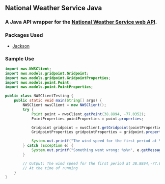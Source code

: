 ## National Weather Service Java

### A Java API wrapper for the [National Weather Service web API](https://www.weather.gov/documentation/services-web-api).

### Packages Used
- [Jackson](https://github.com/FasterXML/jackson)

### Sample Use
```java
import nws.NWSClient;
import nws.models.gridpoint.Gridpoint;
import nws.models.gridpoint.GridpointProperties;
import nws.models.point.Point;
import nws.models.point.PointProperties;

public class NWSClientTesting {
    public static void main(String[] args) {
        NWSClient nwsClient = new NWSClient();
        try {
            Point point = nwsClient.getPoint(38.8894, -77.0352);
            PointProperties pointProperties = point.properties;

            Gridpoint gridpoint = nwsClient.getGridpoint(pointProperties.gridId, pointProperties.gridX, pointProperties.gridY);
            GridpointProperties gridpointProperties = gridpoint.properties;

            System.out.printf("The wind speed for the first period at %,.4f,%,.4f is %s%n", 38.8894, -77.0352, gridpointProperties.periods[0].windSpeed);
        } catch (Exception e) {
            System.out.printf("Something went wrong: %s%n", e.getMessage());
        }

        // Output: The wind speed for the first period at 38.8894,-77.0352 is 2 mph
        // At the time of running
    }
}
```
